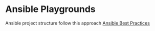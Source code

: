# Ansible Playgrounds

Ansible project structure follow this approach [Ansible Best Practices](https://github.com/enginyoyen/ansible-best-practises)
